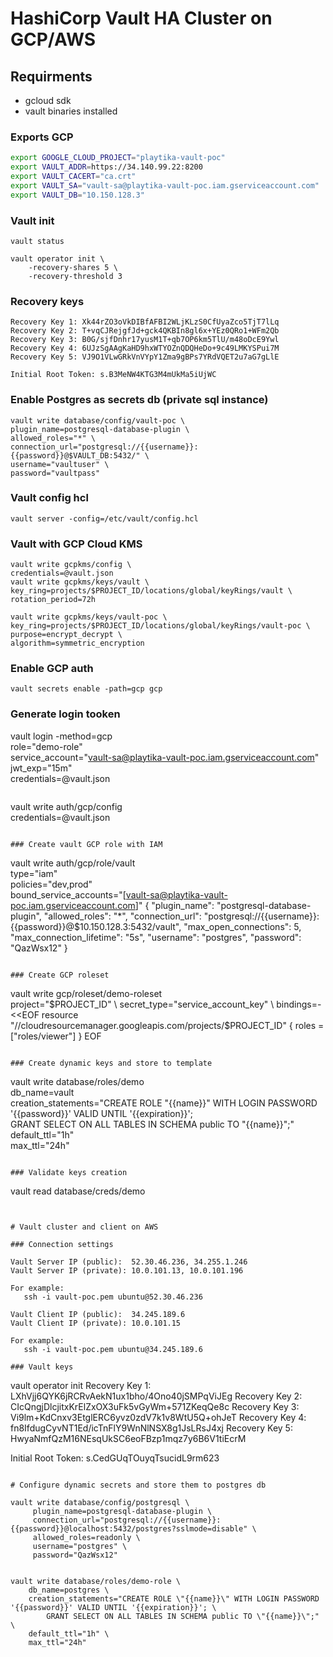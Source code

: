 # HashiCorp Vault HA Cluster on GCP/AWS

## Requirments

- gcloud sdk
- vault binaries installed

### Exports GCP

```sh
export GOOGLE_CLOUD_PROJECT="playtika-vault-poc"
export VAULT_ADDR=https://34.140.99.22:8200
export VAULT_CACERT="ca.crt"
export VAULT_SA="vault-sa@playtika-vault-poc.iam.gserviceaccount.com"
export VAULT_DB="10.150.128.3"
```

### Vault init

```
vault status
```

```
vault operator init \
    -recovery-shares 5 \
    -recovery-threshold 3
```

### Recovery keys

```
Recovery Key 1: Xk44rZO3oVkDIBfAFBI2WLjKLzS0CfUyaZco5TjT7lLq
Recovery Key 2: T+vqCJRejgfJd+gck4QKBIn8gl6x+YEz0QRo1+WFm2Qb
Recovery Key 3: B0G/sjfDnhr17yusM1T+qb7OP6km5TlU/m48oDcE9Ywl
Recovery Key 4: 6UJzSgAAgKaHD9hxWTYOZnQDQHeDo+9c49LMKYSPui7M
Recovery Key 5: VJ9O1VLwGRkVnVYpY1Zma9gBPs7YRdVQET2u7aG7gLlE

Initial Root Token: s.B3MeNW4KTG3M4mUkMa5iUjWC
```

### Enable Postgres as secrets db (private sql instance)

```
vault write database/config/vault-poc \
plugin_name=postgresql-database-plugin \
allowed_roles="*" \
connection_url="postgresql://{{username}}:{{password}}@$VAULT_DB:5432/" \
username="vaultuser" \
password="vaultpass"
```

### Vault config hcl

```
vault server -config=/etc/vault/config.hcl
```

### Vault with GCP Cloud KMS

```
vault write gcpkms/config \
credentials=@vault.json
vault write gcpkms/keys/vault \
key_ring=projects/$PROJECT_ID/locations/global/keyRings/vault \
rotation_period=72h
```

```
vault write gcpkms/keys/vault-poc \
key_ring=projects/$PROJECT_ID/locations/global/keyRings/vault-poc \
purpose=encrypt_decrypt \
algorithm=symmetric_encryption
```
  
### Enable GCP auth

```
vault secrets enable -path=gcp gcp
```

### Generate login tooken

vault login -method=gcp \
role="demo-role" \
service_account="vault-sa@playtika-vault-poc.iam.gserviceaccount.com" \
jwt_exp="15m" \
credentials=@vault.json

```

 ```

vault write auth/gcp/config \
credentials=@vault.json

```

### Create vault GCP role with IAM

```

vault write auth/gcp/role/vault \
type="iam" \
policies="dev,prod" \
bound_service_accounts="[vault-sa@playtika-vault-poc.iam.gserviceaccount.com]"
{
"plugin_name": "postgresql-database-plugin",
"allowed_roles": "*",
"connection_url": "postgresql://{{username}}:{{password}}@$10.150.128.3:5432/vault",
"max_open_connections": 5,
"max_connection_lifetime": "5s",
"username": "postgres",
"password": "QazWsx12"
}

```

### Create GCP roleset

 ```

vault write gcp/roleset/demo-roleset \
project="$PROJECT_ID" \
secret_type="service_account_key" \
bindings=-<<EOF
resource "//cloudresourcemanager.googleapis.com/projects/$PROJECT_ID" {
roles = ["roles/viewer"]
}
EOF

```
  
### Create dynamic keys and store to template

```

vault write database/roles/demo \
db_name=vault \
creation_statements="CREATE ROLE \"{{name}}\" WITH LOGIN PASSWORD '{{password}}' VALID UNTIL '{{expiration}}'; \
GRANT SELECT ON ALL TABLES IN SCHEMA public TO \"{{name}}\";" \
default_ttl="1h" \
max_ttl="24h"

```
  
### Validate keys creation

```

vault read database/creds/demo

```


# Vault cluster and client on AWS

### Connection settings

Vault Server IP (public):  52.30.46.236, 34.255.1.246
Vault Server IP (private): 10.0.101.13, 10.0.101.196

For example:
   ssh -i vault-poc.pem ubuntu@52.30.46.236

Vault Client IP (public):  34.245.189.6
Vault Client IP (private): 10.0.101.15

For example:
   ssh -i vault-poc.pem ubuntu@34.245.189.6

### Vault keys 
```

vault operator init
Recovery Key 1: LXhVjj6QYK6jRCRvAekN1ux1bho/4Ono40jSMPqViJEg
Recovery Key 2: CIcQngjDlcjitxKrElZxOX3uFk5vGyWm+571ZKeqQe8c
Recovery Key 3: Vi9lm+KdCnxv3EtglERC6yvz0zdV7k1v8WtU5Q+ohJeT
Recovery Key 4: fn8IfdugCyvNT1Ed/icTnFlY9WnNlNSX8g1JsLRsJ4xj
Recovery Key 5: HwyaNmfQzM16NEsqUkSC6eoFBzp1mqz7y6B6V1tiEcrM

Initial Root Token: s.CedGUqTOuyqTsucidL9rm623

```

# Configure dynamic secrets and store them to postgres db 

vault write database/config/postgresql \
     plugin_name=postgresql-database-plugin \
     connection_url="postgresql://{{username}}:{{password}}@localhost:5432/postgres?sslmode=disable" \
     allowed_roles=readonly \
     username="postgres" \
     password="QazWsx12"


vault write database/roles/demo-role \
    db_name=postgres \
    creation_statements="CREATE ROLE \"{{name}}\" WITH LOGIN PASSWORD '{{password}}' VALID UNTIL '{{expiration}}'; \
        GRANT SELECT ON ALL TABLES IN SCHEMA public TO \"{{name}}\";" \
    default_ttl="1h" \
    max_ttl="24h"
